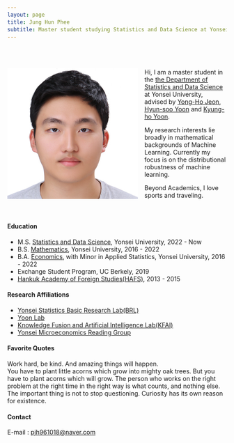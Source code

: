 ```yaml
---
layout: page
title: Jung Hun Phee
subtitle: Master student studying Statistics and Data Science at Yonsei University
---
```

<br><br><br>
<a href="url"><img src="/assets/img/23.jpg" align="left" height="300" width="300" style="float:left; padding-right:15px" ></a>
Hi, I am a master student in the [the Department of Statistics and Data Science](https://stat.yonsei.ac.kr/stat/index.do) at Yonsei University, advised by [Yong-Ho Jeon](https://stat.yonsei.ac.kr/faculty/name_search.do?mode=view&userId=zLn7yUITMUoRCLHT7RciHQ%3D%3D&sosokcd=), [Hyun-soo Yoon](https://kfai.yonsei.ac.kr/people/professor) and [Kyung-ho Yoon](https://sites.google.com/view/yoonlabyonsei/professor).

My research interests lie broadly in mathematical backgrounds of Machine Learning. Currently my focus is on the distributional robustness of machine learning.

Beyond Academics, I love sports and traveling.
<br><br><br>

#### Education
- M.S. [Statistics and Data Science](https://stat.yonsei.ac.kr/stat/index.do), Yonsei University, 2022 - Now
- B.S. [Mathematics](https://math.yonsei.ac.kr/math/index.do), Yonsei University, 2016 - 2022 
- B.A. [Economics](https://economics.yonsei.ac.kr/economics/index.do), with Minor in Applied Statistics, Yonsei University, 2016 - 2022
- Exchange Student Program, UC Berkely, 2019
- [Hankuk Academy of Foreign Studies(HAFS)](http://www.hafs.hs.kr/), 2013 - 2015

#### Research Affiliations
- [Yonsei Statistics Basic Research Lab(BRL)](https://www.dropbox.com/home/BRL-reading)
- [Yoon Lab](https://sites.google.com/view/yoonlabyonsei/)
- [Knowledge Fusion and Artificial Intelligence Lab(KFAI)](https://kfai.yonsei.ac.kr/home)
- [Yonsei Microeconomics Reading Group](https://cafe.naver.com/redxc1kj)


#### Favorite Quotes
Work hard, be kind. And amazing things will happen. <br>
You have to plant little acorns which grow into mighty oak trees. But you have to plant acorns which will grow. The person who works on the right problem at the right time in the right way is what counts, and nothing else.<br>
The important thing is not to stop questioning. Curiosity has its own reason for existence.


#### Contact
E-mail : pjh961018@naver.com

